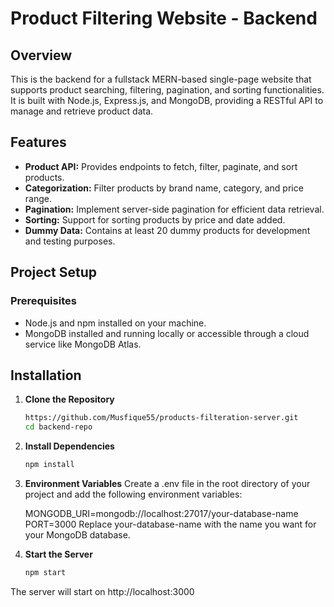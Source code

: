 # Product Filtering Website - Backend

## Overview
This is the backend for a fullstack MERN-based single-page website that supports product searching, filtering, pagination, and sorting functionalities. It is built with Node.js, Express.js, and MongoDB, providing a RESTful API to manage and retrieve product data.

## Features
- **Product API:** Provides endpoints to fetch, filter, paginate, and sort products.
- **Categorization:** Filter products by brand name, category, and price range.
- **Pagination:** Implement server-side pagination for efficient data retrieval.
- **Sorting:** Support for sorting products by price and date added.
- **Dummy Data:** Contains at least 20 dummy products for development and testing purposes.

## Project Setup

### Prerequisites
- Node.js and npm installed on your machine.
- MongoDB installed and running locally or accessible through a cloud service like MongoDB Atlas.

## Installation
1. **Clone the Repository**
   ```bash
   https://github.com/Musfique55/products-filteration-server.git
   cd backend-repo
2. **Install Dependencies**
   ```bash
   npm install

3. **Environment Variables**
    Create a .env file in the root directory of your project and add the following environment variables:

    MONGODB_URI=mongodb://localhost:27017/your-database-name
    PORT=3000
    Replace your-database-name with the name you want for your MongoDB database.

4. **Start the Server**
   ```bash
   npm start

The server will start on http://localhost:3000
